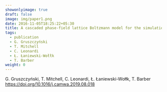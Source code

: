 ```yaml
---
showonlyimage: true
draft: false
image: img/paper1.png
date: 2016-11-05T18:25:22+05:30
title: A cascaded phase-field lattice Boltzmann model for the simulation of incompressible, immiscible fluids with high density contrast
tags:
  - publication
  - G. Gruszczyński
  - T. Mitchell
  - C. Leonardi
  - Ł. Łaniewski-Wołłk
  - T. Barber
weight: 0
---
```


G. Gruszczyński, T. Mitchell, C. Leonardi, Ł. Łaniewski-Wołłk, T. Barber
https://doi.org/10.1016/j.camwa.2019.08.018
